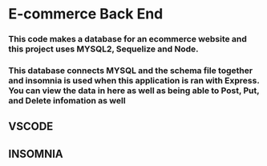 # E-commerce Back End 
### This code makes a database for an ecommerce website and this project uses MYSQL2, Sequelize and Node.

### This database connects MYSQL and the schema file together and insomnia is used when this application is ran with Express. You can view the data in here as well as being able to Post, Put, and Delete infomation as well
## VSCODE

## INSOMNIA
